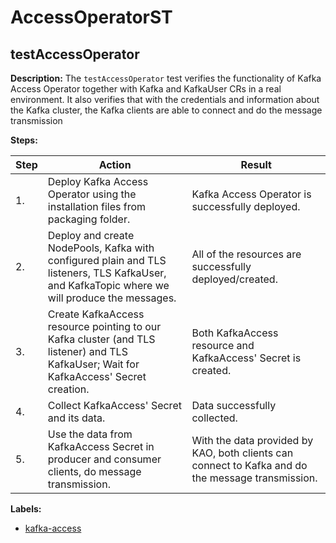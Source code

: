 # AccessOperatorST

## testAccessOperator

**Description:** The `testAccessOperator` test verifies the functionality of Kafka Access Operator together with Kafka and KafkaUser CRs in a real environment. It also verifies that with the credentials and information about the Kafka cluster, the Kafka clients are able to connect and do the message transmission

**Steps:**

| Step | Action | Result |
| - | - | - |
| 1. | Deploy Kafka Access Operator using the installation files from packaging folder. | Kafka Access Operator is successfully deployed. |
| 2. | Deploy and create NodePools, Kafka with configured plain and TLS listeners, TLS KafkaUser, and KafkaTopic where we will produce the messages. | All of the resources are successfully deployed/created. |
| 3. | Create KafkaAccess resource pointing to our Kafka cluster (and TLS listener) and TLS KafkaUser; Wait for KafkaAccess' Secret creation. | Both KafkaAccess resource and KafkaAccess' Secret is created. |
| 4. | Collect KafkaAccess' Secret and its data. | Data successfully collected. |
| 5. | Use the data from KafkaAccess Secret in producer and consumer clients, do message transmission. | With the data provided by KAO, both clients can connect to Kafka and do the message transmission. |

**Labels:**

* [kafka-access](labels/kafka-access.md)

